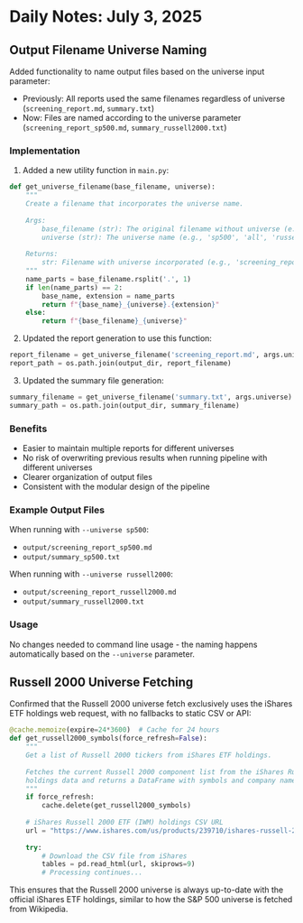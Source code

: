 # Daily Notes: July 3, 2025

## Output Filename Universe Naming

Added functionality to name output files based on the universe input parameter:

- Previously: All reports used the same filenames regardless of universe (`screening_report.md`, `summary.txt`)
- Now: Files are named according to the universe parameter (`screening_report_sp500.md`, `summary_russell2000.txt`)

### Implementation

1. Added a new utility function in `main.py`:
```python
def get_universe_filename(base_filename, universe):
    """
    Create a filename that incorporates the universe name.
    
    Args:
        base_filename (str): The original filename without universe (e.g., 'screening_report.md')
        universe (str): The universe name (e.g., 'sp500', 'all', 'russell2000')
        
    Returns:
        str: Filename with universe incorporated (e.g., 'screening_report_sp500.md')
    """
    name_parts = base_filename.rsplit('.', 1)
    if len(name_parts) == 2:
        base_name, extension = name_parts
        return f"{base_name}_{universe}.{extension}"
    else:
        return f"{base_filename}_{universe}"
```

2. Updated the report generation to use this function:
```python
report_filename = get_universe_filename('screening_report.md', args.universe)
report_path = os.path.join(output_dir, report_filename)
```

3. Updated the summary file generation:
```python
summary_filename = get_universe_filename('summary.txt', args.universe)
summary_path = os.path.join(output_dir, summary_filename)
```

### Benefits

- Easier to maintain multiple reports for different universes
- No risk of overwriting previous results when running pipeline with different universes
- Clearer organization of output files
- Consistent with the modular design of the pipeline

### Example Output Files

When running with `--universe sp500`:
- `output/screening_report_sp500.md`
- `output/summary_sp500.txt`

When running with `--universe russell2000`:
- `output/screening_report_russell2000.md`
- `output/summary_russell2000.txt`

### Usage

No changes needed to command line usage - the naming happens automatically based on the `--universe` parameter.

## Russell 2000 Universe Fetching

Confirmed that the Russell 2000 universe fetch exclusively uses the iShares ETF holdings web request, with no fallbacks to static CSV or API:

```python
@cache.memoize(expire=24*3600)  # Cache for 24 hours
def get_russell2000_symbols(force_refresh=False):
    """
    Get a list of Russell 2000 tickers from iShares ETF holdings.
    
    Fetches the current Russell 2000 component list from the iShares Russell 2000 ETF (IWM)
    holdings data and returns a DataFrame with symbols and company names.
    """
    if force_refresh:
        cache.delete(get_russell2000_symbols)
    
    # iShares Russell 2000 ETF (IWM) holdings CSV URL
    url = "https://www.ishares.com/us/products/239710/ishares-russell-2000-etf/1467271812596.ajax?fileType=csv&fileName=IWM_holdings&dataType=fund"
    
    try:
        # Download the CSV file from iShares
        tables = pd.read_html(url, skiprows=9)
        # Processing continues...
```

This ensures that the Russell 2000 universe is always up-to-date with the official iShares ETF holdings, similar to how the S&P 500 universe is fetched from Wikipedia.
